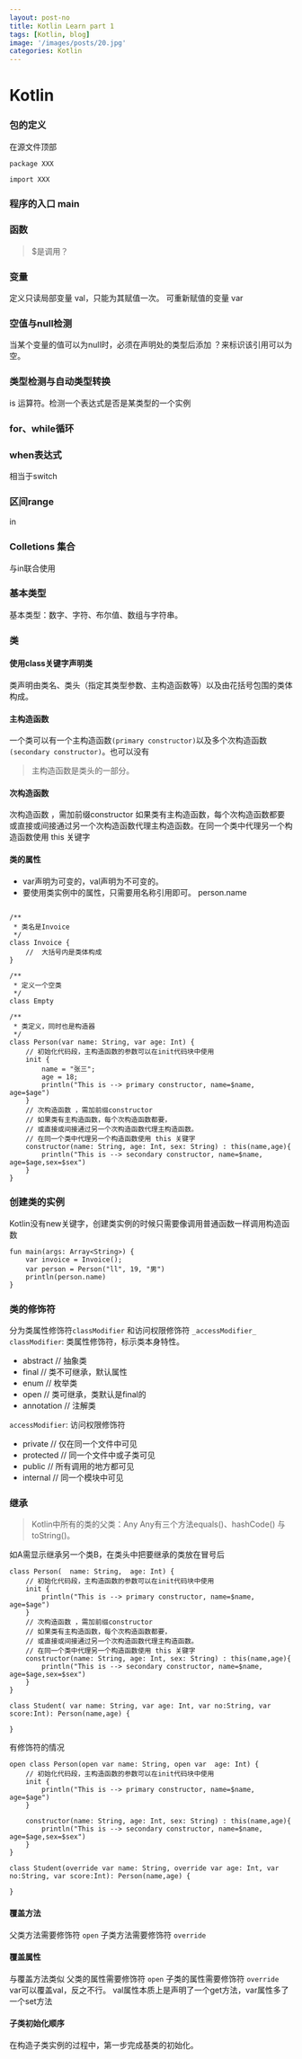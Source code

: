```yaml
---
layout: post-no
title: Kotlin Learn part 1
tags: [Kotlin, blog]
image: '/images/posts/20.jpg'
categories: Kotlin
---
```


# Kotlin
### 包的定义
在源文件顶部
```
package XXX

import XXX
```

### 程序的入口  main
###  函数
>$是调用？

### 变量
定义只读局部变量   val，只能为其赋值一次。
可重新赋值的变量  var

### 空值与null检测
当某个变量的值可以为null时，必须在声明处的类型后添加 ？来标识该引用可以为空。

### 类型检测与自动类型转换
is 运算符。检测一个表达式是否是某类型的一个实例

### for、while循环
### when表达式
相当于switch

### 区间range
in
### Colletions 集合
与in联合使用

### 基本类型
基本类型：数字、字符、布尔值、数组与字符串。


### 类
#### 使用class关键字声明类
类声明由类名、类头（指定其类型参数、主构造函数等）以及由花括号包围的类体构成。


#### 主构造函数
一个类可以有一个主构造函数`(primary constructor)`以及多个次构造函数`(secondary constructor)`。也可以没有

>主构造函数是类头的一部分。

#### 次构造函数
次构造函数 ，需加前缀constructor
如果类有主构造函数，每个次构造函数都要或直接或间接通过另一个次构造函数代理主构造函数。在同一个类中代理另一个构造函数使用 this 关键字

#### 类的属性
- var声明为可变的，val声明为不可变的。
- 要使用类实例中的属性，只需要用名称引用即可。
    person.name

```

/**
 * 类名是Invoice
 */
class Invoice {
    //  大括号内是类体构成
}

/**
 * 定义一个空类
 */
class Empty

/**
 * 类定义，同时也是构造器
 */
class Person(var name: String, var age: Int) {
    // 初始化代码段，主构造函数的参数可以在init代码块中使用
    init {
        name = "张三";
        age = 18;
        println("This is --> primary constructor, name=$name, age=$age")
    }
    // 次构造函数 ，需加前缀constructor
    // 如果类有主构造函数，每个次构造函数都要，
    // 或直接或间接通过另一个次构造函数代理主构造函数。
    // 在同一个类中代理另一个构造函数使用 this 关键字
    constructor(name: String, age: Int, sex: String) : this(name,age){
        println("This is --> secondary constructor, name=$name, age=$age,sex=$sex")
    }
}
```
### 创建类的实例
Kotlin没有new关键字，创建类实例的时候只需要像调用普通函数一样调用构造函数

```
fun main(args: Array<String>) {
    var invoice = Invoice();
    var person = Person("ll", 19, "男")
    println(person.name)
}
```

### 类的修饰符
分为类属性修饰符`classModifier` 和访问权限修饰符 `_accessModifier_`
`classModifier`: 类属性修饰符，标示类本身特性。
* abstract    // 抽象类  
* final       // 类不可继承，默认属性
* enum        // 枚举类
* open        // 类可继承，类默认是final的
* annotation  // 注解类

`accessModifier`: 访问权限修饰符
* private    // 仅在同一个文件中可见
* protected  // 同一个文件中或子类可见
* public     // 所有调用的地方都可见
* internal   // 同一个模块中可见


### 继承
>Kotlin中所有的类的父类：Any
Any有三个方法equals()、hashCode() 与 toString()。

如A需显示继承另一个类B，在类头中把要继承的类放在冒号后
```
class Person(  name: String,  age: Int) {
    // 初始化代码段，主构造函数的参数可以在init代码块中使用
    init {
        println("This is --> primary constructor, name=$name, age=$age")
    }
    // 次构造函数 ，需加前缀constructor
    // 如果类有主构造函数，每个次构造函数都要，
    // 或直接或间接通过另一个次构造函数代理主构造函数。
    // 在同一个类中代理另一个构造函数使用 this 关键字
    constructor(name: String, age: Int, sex: String) : this(name,age){
        println("This is --> secondary constructor, name=$name, age=$age,sex=$sex")
    }
}

class Student( var name: String, var age: Int, var no:String, var score:Int): Person(name,age) {

}
```

有修饰符的情况
```
open class Person(open var name: String, open var  age: Int) {
    // 初始化代码段，主构造函数的参数可以在init代码块中使用
    init {
        println("This is --> primary constructor, name=$name, age=$age")
    }
    
    constructor(name: String, age: Int, sex: String) : this(name,age){
        println("This is --> secondary constructor, name=$name, age=$age,sex=$sex")
    }
}

class Student(override var name: String, override var age: Int, var no:String, var score:Int): Person(name,age) {

}
```

#### 覆盖方法
父类方法需要修饰符 `open`
子类方法需要修饰符 `override`

#### 覆盖属性
与覆盖方法类似
父类的属性需要修饰符 `open`
子类的属性需要修饰符 `override`
var可以覆盖val，反之不行。
val属性本质上是声明了一个get方法，var属性多了一个set方法
#### 子类初始化顺序
在构造子类实例的过程中，第一步完成基类的初始化。